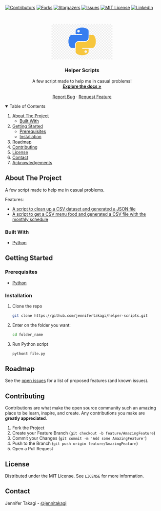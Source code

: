 <!-- Inspired by https://github.com/jennifertakagi/helper-scripts -->

<!-- PROJECT SHIELDS -->
[![Contributors][contributors-shield]][contributors-url]
[![Forks][forks-shield]][forks-url]
[![Stargazers][stars-shield]][stars-url]
[![Issues][issues-shield]][issues-url]
[![MIT License][license-shield]][license-url]
[![LinkedIn][linkedin-shield]][linkedin-url]



<!-- PROJECT LOGO -->
<br />
<p align="center">
  <a href="https://github.com/jennifertakagi/helper-scripts">
    <img src="docs/logo.png" alt="Logo" width="200">
  </a>

  <h3 align="center">Helper Scripts</h3>

  <p align="center">
    A few script made to help me in casual problems!
    <br />
    <a href="https://github.com/jennifertakagi/helper-scripts"><strong>Explore the docs »</strong></a>
    <br />
    <br />
    <a href="https://github.com/jennifertakagi/helper-scripts/issues">Report Bug</a>
    ·
    <a href="https://github.com/jennifertakagi/helper-scripts/issues">Request Feature</a>
  </p>
</p>



<!-- TABLE OF CONTENTS -->
<details open="open">
  <summary>Table of Contents</summary>
  <ol>
    <li>
      <a href="#about-the-project">About The Project</a>
      <ul>
        <li><a href="#built-with">Built With</a></li>
      </ul>
    </li>
    <li>
      <a href="#getting-started">Getting Started</a>
      <ul>
        <li><a href="#prerequisites">Prerequisites</a></li>
        <li><a href="#installation">Installation</a></li>
      </ul>
    </li>
    <li><a href="#roadmap">Roadmap</a></li>
    <li><a href="#contributing">Contributing</a></li>
    <li><a href="#license">License</a></li>
    <li><a href="#contact">Contact</a></li>
    <li><a href="#acknowledgements">Acknowledgements</a></li>
  </ol>
</details>



<!-- ABOUT THE PROJECT -->
## About The Project

A few script made to help me in casual problems.

Features:
* [A script to clean up a CSV dataset and generated a JSON file](https://github.com/jennifertakagi/helper-scripts/tree/main/cleaner_database)
* [A script to get a CSV menu food and generated a CSV file with the monthly schedule](https://github.com/jennifertakagi/helper-scripts/tree/main/mount_menu_monthly)



### Built With

* [Python](https://www.python.org/)



<!-- GETTING STARTED -->
## Getting Started

### Prerequisites

* [Python](https://www.python.org/downloads/)

### Installation

1. Clone the repo
   ```sh
   git clone https://github.com/jennifertakagi/helper-scripts.git
   ```
2. Enter on the folder you want:
   ```sh
   cd folder_name
   ```
4. Run Python script
   ```sh
   python3 file.py
   ```



<!-- ROADMAP -->
## Roadmap

See the [open issues](https://github.com/jennifertakagi/helper-scripts/issues) for a list of proposed features (and known issues).



<!-- CONTRIBUTING -->
## Contributing

Contributions are what make the open source community such an amazing place to be learn, inspire, and create. Any contributions you make are **greatly appreciated**.

1. Fork the Project
2. Create your Feature Branch (`git checkout -b feature/AmazingFeature`)
3. Commit your Changes (`git commit -m 'Add some AmazingFeature'`)
4. Push to the Branch (`git push origin feature/AmazingFeature`)
5. Open a Pull Request



<!-- LICENSE -->
## License

Distributed under the MIT License. See `LICENSE` for more information.



<!-- CONTACT -->
## Contact

Jennifer Takagi - [@jennitakagi](https://twitter.com/jennitakagi)



<!-- MARKDOWN LINKS & IMAGES -->
<!-- https://www.markdownguide.org/basic-syntax/#reference-style-links -->
[contributors-shield]: https://img.shields.io/github/contributors/jennifertakagi/helper-scripts.svg?style=for-the-badge
[contributors-url]: https://github.com/jennifertakagi/helper-scripts/graphs/contributors
[forks-shield]: https://img.shields.io/github/forks/jennifertakagi/helper-scripts.svg?style=for-the-badge
[forks-url]: https://github.com/jennifertakagi/helper-scripts/network/members
[stars-shield]: https://img.shields.io/github/stars/jennifertakagi/helper-scripts.svg?style=for-the-badge
[stars-url]: https://github.com/jennifertakagi/helper-scripts/stargazers
[issues-shield]: https://img.shields.io/github/issues/jennifertakagi/helper-scripts.svg?style=for-the-badge
[issues-url]: https://github.com/jennifertakagi/helper-scripts/issues
[license-shield]: https://img.shields.io/github/license/jennifertakagi/helper-scripts.svg?style=for-the-badge
[license-url]: https://github.com/jennifertakagi/helper-scripts/blob/master/LICENSE.txt
[linkedin-shield]: https://img.shields.io/badge/-LinkedIn-black.svg?style=for-the-badge&logo=linkedin&colorB=555
[linkedin-url]: https://linkedin.com/in/jennifertakagi